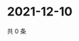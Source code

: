 # 2021-12-10

共 0 条

<!-- BEGIN WEIBO -->
<!-- 最后更新时间 Fri Dec 10 2021 09:56:54 GMT+0800 (China Standard Time) -->

<!-- END WEIBO -->
